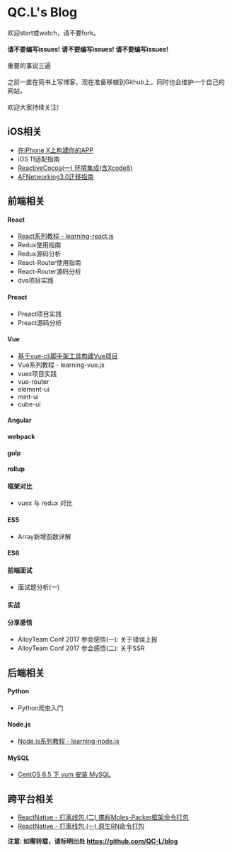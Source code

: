 # QC.L's Blog
欢迎start或watch，请不要fork。<br><br>
**请不要编写issues! 请不要编写issues! 请不要编写issues!** <br><br>
重要的事说三遍<br><br>
之前一直在简书上写博客，现在准备移植到Github上，同时也会维护一个自己的网站。<br><br>
欢迎大家持续关注!
## iOS相关
* [在iPhone X上构建你的APP](https://github.com/QC-L/blog/issues/5)
* iOS 11适配指南
* [ReactiveCocoa(一) 环境集成(含Xcode8)](https://github.com/QC-L/blog/issues/2)
* [AFNetworking3.0迁移指南](https://github.com/QC-L/blog/issues/1)
## 前端相关
#### 
#### React
* [React系列教程 - learning-react.js](https://github.com/QC-L/learning-react.js)
* Redux使用指南
* Redux源码分析
* React-Router使用指南
* React-Router源码分析
* dva项目实践
#### Preact
* Preact项目实践
* Preact源码分析
#### Vue
* [基于vue-cli脚手架工具构建Vue项目](https://github.com/QC-L/blog/issues/6)
* Vue系列教程 - learning-vue.js
* vuex项目实践
* vue-router
* element-ui
* mint-ui
* cube-ui
#### Angular
#### webpack
#### gulp
#### rollup
#### 框架对比
* vuex 与 redux 对比
#### ES5
* Array新增函数详解
#### ES6
#### 前端面试
* 面试题分析(一)
#### 实战
#### 分享感悟
* AlloyTeam Conf 2017 参会感悟(一): 关于错误上报
* AlloyTeam Conf 2017 参会感悟(二): 关于SSR
## 后端相关
#### Python
* Python爬虫入门
#### Node.js
* [Node.js系列教程 - learning-node.js](https://github.com/QC-L/learning-node.js)
#### MySQL
* [CentOS 6.5 下 yum 安装 MySQL](https://github.com/QC-L/blog/issues/7)
## 跨平台相关
* [ReactNative - 打离线包 (二) 携程Moles-Packer框架命令打包](https://github.com/QC-L/blog/issues/4)
* [ReactNative - 打离线包 (一) 原生RN命令打包](https://github.com/QC-L/blog/issues/3)

**注意: 如需转载，请标明出处 https://github.com/QC-L/blog**
